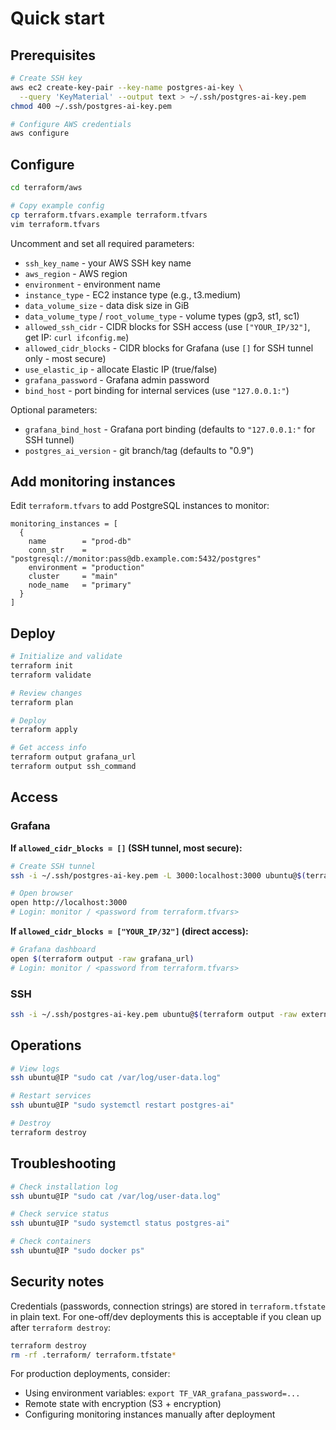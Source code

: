 # Quick start

## Prerequisites

```bash
# Create SSH key
aws ec2 create-key-pair --key-name postgres-ai-key \
  --query 'KeyMaterial' --output text > ~/.ssh/postgres-ai-key.pem
chmod 400 ~/.ssh/postgres-ai-key.pem

# Configure AWS credentials
aws configure
```

## Configure

```bash
cd terraform/aws

# Copy example config
cp terraform.tfvars.example terraform.tfvars
vim terraform.tfvars
```

Uncomment and set all required parameters:
- `ssh_key_name` - your AWS SSH key name
- `aws_region` - AWS region
- `environment` - environment name
- `instance_type` - EC2 instance type (e.g., t3.medium)
- `data_volume_size` - data disk size in GiB
- `data_volume_type` / `root_volume_type` - volume types (gp3, st1, sc1)
- `allowed_ssh_cidr` - CIDR blocks for SSH access (use `["YOUR_IP/32"]`, get IP: `curl ifconfig.me`)
- `allowed_cidr_blocks` - CIDR blocks for Grafana (use `[]` for SSH tunnel only - most secure)
- `use_elastic_ip` - allocate Elastic IP (true/false)
- `grafana_password` - Grafana admin password
- `bind_host` - port binding for internal services (use `"127.0.0.1:"`)

Optional parameters:
- `grafana_bind_host` - Grafana port binding (defaults to `"127.0.0.1:"` for SSH tunnel)
- `postgres_ai_version` - git branch/tag (defaults to "0.9")

## Add monitoring instances

Edit `terraform.tfvars` to add PostgreSQL instances to monitor:

```hcl
monitoring_instances = [
  {
    name        = "prod-db"
    conn_str    = "postgresql://monitor:pass@db.example.com:5432/postgres"
    environment = "production"
    cluster     = "main"
    node_name   = "primary"
  }
]
```

## Deploy

```bash
# Initialize and validate
terraform init
terraform validate

# Review changes
terraform plan

# Deploy
terraform apply

# Get access info
terraform output grafana_url
terraform output ssh_command
```

## Access

### Grafana

**If `allowed_cidr_blocks = []` (SSH tunnel, most secure):**

```bash
# Create SSH tunnel
ssh -i ~/.ssh/postgres-ai-key.pem -L 3000:localhost:3000 ubuntu@$(terraform output -raw external_ip)

# Open browser
open http://localhost:3000
# Login: monitor / <password from terraform.tfvars>
```

**If `allowed_cidr_blocks = ["YOUR_IP/32"]` (direct access):**

```bash
# Grafana dashboard
open $(terraform output -raw grafana_url)
# Login: monitor / <password from terraform.tfvars>
```

### SSH

```bash
ssh -i ~/.ssh/postgres-ai-key.pem ubuntu@$(terraform output -raw external_ip)
```

## Operations

```bash
# View logs
ssh ubuntu@IP "sudo cat /var/log/user-data.log"

# Restart services
ssh ubuntu@IP "sudo systemctl restart postgres-ai"

# Destroy
terraform destroy
```

## Troubleshooting

```bash
# Check installation log
ssh ubuntu@IP "sudo cat /var/log/user-data.log"

# Check service status
ssh ubuntu@IP "sudo systemctl status postgres-ai"

# Check containers
ssh ubuntu@IP "sudo docker ps"
```

## Security notes

Credentials (passwords, connection strings) are stored in `terraform.tfstate` in plain text. For one-off/dev deployments this is acceptable if you clean up after `terraform destroy`:

```bash
terraform destroy
rm -rf .terraform/ terraform.tfstate*
```

For production deployments, consider:
- Using environment variables: `export TF_VAR_grafana_password=...`
- Remote state with encryption (S3 + encryption)
- Configuring monitoring instances manually after deployment


